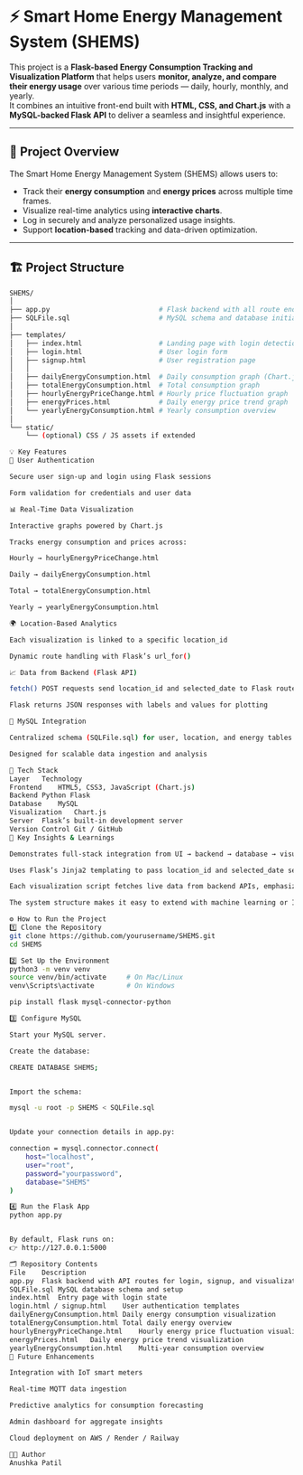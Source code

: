 # ⚡ Smart Home Energy Management System (SHEMS)

This project is a **Flask-based Energy Consumption Tracking and Visualization Platform** that helps users **monitor, analyze, and compare their energy usage** over various time periods — daily, hourly, monthly, and yearly.  
It combines an intuitive front-end built with **HTML, CSS, and Chart.js** with a **MySQL-backed Flask API** to deliver a seamless and insightful experience.

---

## 🧩 Project Overview

The Smart Home Energy Management System (SHEMS) allows users to:
- Track their **energy consumption** and **energy prices** across multiple time frames.
- Visualize real-time analytics using **interactive charts**.
- Log in securely and analyze personalized usage insights.
- Support **location-based** tracking and data-driven optimization.

---

## 🏗️ Project Structure

```bash
SHEMS/
│
├── app.py                           # Flask backend with all route endpoints
├── SQLFile.sql                      # MySQL schema and database initialization
│
├── templates/
│   ├── index.html                   # Landing page with login detection
│   ├── login.html                   # User login form
│   ├── signup.html                  # User registration page
│   │
│   ├── dailyEnergyConsumption.html  # Daily consumption graph (Chart.js)
│   ├── totalEnergyConsumption.html  # Total consumption graph
│   ├── hourlyEnergyPriceChange.html # Hourly price fluctuation graph
│   ├── energyPrices.html            # Daily energy price trend graph
│   └── yearlyEnergyConsumption.html # Yearly consumption overview
│
└── static/
    └── (optional) CSS / JS assets if extended

💡 Key Features
🔐 User Authentication

Secure user sign-up and login using Flask sessions

Form validation for credentials and user data

📊 Real-Time Data Visualization

Interactive graphs powered by Chart.js

Tracks energy consumption and prices across:

Hourly → hourlyEnergyPriceChange.html

Daily → dailyEnergyConsumption.html

Total → totalEnergyConsumption.html

Yearly → yearlyEnergyConsumption.html

🌍 Location-Based Analytics

Each visualization is linked to a specific location_id

Dynamic route handling with Flask’s url_for()

📈 Data from Backend (Flask API)

fetch() POST requests send location_id and selected_date to Flask routes

Flask returns JSON responses with labels and values for plotting

💾 MySQL Integration

Centralized schema (SQLFile.sql) for user, location, and energy tables

Designed for scalable data ingestion and analysis

🧰 Tech Stack
Layer	Technology
Frontend	HTML5, CSS3, JavaScript (Chart.js)
Backend	Python Flask
Database	MySQL
Visualization	Chart.js
Server	Flask’s built-in development server
Version Control	Git / GitHub
🧠 Key Insights & Learnings

Demonstrates full-stack integration from UI → backend → database → visualization

Uses Flask’s Jinja2 templating to pass location_id and selected_date seamlessly

Each visualization script fetches live data from backend APIs, emphasizing data-driven design

The system structure makes it easy to extend with machine learning or IoT integrations (e.g., real sensor data or energy optimization models)

⚙️ How to Run the Project
1️⃣ Clone the Repository
git clone https://github.com/yourusername/SHEMS.git
cd SHEMS

2️⃣ Set Up the Environment
python3 -m venv venv
source venv/bin/activate     # On Mac/Linux
venv\Scripts\activate        # On Windows

pip install flask mysql-connector-python

3️⃣ Configure MySQL

Start your MySQL server.

Create the database:

CREATE DATABASE SHEMS;


Import the schema:

mysql -u root -p SHEMS < SQLFile.sql


Update your connection details in app.py:

connection = mysql.connector.connect(
    host="localhost",
    user="root",
    password="yourpassword",
    database="SHEMS"
)

4️⃣ Run the Flask App
python app.py


By default, Flask runs on:
👉 http://127.0.0.1:5000

🗂️ Repository Contents
File	Description
app.py	Flask backend with API routes for login, signup, and visualization
SQLFile.sql	MySQL database schema and setup
index.html	Entry page with login state
login.html / signup.html	User authentication templates
dailyEnergyConsumption.html	Daily energy consumption visualization
totalEnergyConsumption.html	Total daily energy overview
hourlyEnergyPriceChange.html	Hourly energy price fluctuation visualization
energyPrices.html	Daily energy price trend visualization
yearlyEnergyConsumption.html	Multi-year consumption overview
🚀 Future Enhancements

Integration with IoT smart meters

Real-time MQTT data ingestion

Predictive analytics for consumption forecasting

Admin dashboard for aggregate insights

Cloud deployment on AWS / Render / Railway

👩‍💻 Author
Anushka Patil
